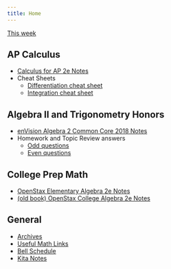 ```yaml
---
title: Home
---
```


[This week](./this-week.md)

## AP Calculus

- [Calculus for AP 2e Notes](./calc-for-ap-larson/)
- Cheat Sheets
  - [Differentiation cheat sheet](./misc/differentiation-cheat-sheet.pdf)
  - [Integration cheat sheet](./misc/integration-cheat-sheet.pdf)

## Algebra II and Trigonometry Honors

- [enVision Algebra 2 Common Core 2018 Notes](./envision-algebra-2/)
- Homework and Topic Review answers
  - [Odd questions](./misc/alg2-odd-answers.pdf)
  - [Even questions](./misc/alg2-even-answers.pdf)

## College Prep Math

- [OpenStax Elementary Algebra 2e Notes](./openstax-elementary-algebra-2e/)
- [(old book) OpenStax College Algebra 2e Notes](./openstax-college-algebra-2e/)

## General

- [Archives](./archives/)
- [Useful Math Links](./misc/math-links.md)
- [Bell Schedule](./misc/bell-schedule.md)
- [Kita Notes](https://wkurzius.github.io/kita-notes/)
